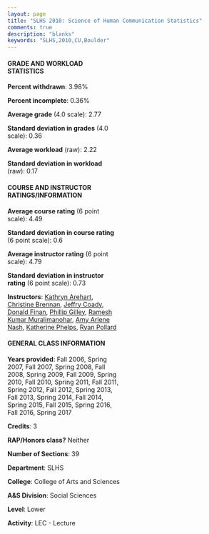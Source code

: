 ```yaml
---
layout: page
title: "SLHS 2010: Science of Human Communication Statistics"
comments: true
description: "blanks"
keywords: "SLHS,2010,CU,Boulder"
---
```

<head>
<script src="https://ajax.googleapis.com/ajax/libs/jquery/2.1.3/jquery.min.js"></script>
<script src="https://dl.dropboxusercontent.com/s/pc42nxpaw1ea4o9/highcharts.js?dl=0"></script>
<!-- <script src="../assets/js/highcharts.js"></script> -->
<style type="text/css">@font-face {
	font-family: "Bebas Neue";
	src: url(https://www.filehosting.org/file/details/544349/BebasNeue Regular.otf) format("opentype");
	}
	h1.Bebas { 
		font-family: "Bebas Neue", Verdana, Tahoma;
	}
</style>
</head>
<body>
	<div id="container" style="float: right; width: 45%; height: 88%; margin-left: 2.5%; margin-right: 2.5%;"></div>
	<script language="JavaScript">
		$(document).ready(function() {
		var chart = {type: 'column'};
		var title = {text: 'Grade Distribution'};
		var xAxis = {categories: ['A','B','C','D','F'],crosshair: true};
		var yAxis = {min: 0,title: {text: 'Percentage'}};
		var tooltip = {headerFormat: '<center><b><span style="font-size:20px">{point.key}</span></b></center>',
		               pointFormat: '<td style="padding:0"><b>{point.y:.1f}%</b></td>',
		               footerFormat: '</table>',shared: true,useHTML: true};
		var plotOptions = {column: {pointPadding: 0.0,borderWidth: 0}};  
		var credits = {enabled: false};var series= [{name: 'Percent',data: [30.13,33.67,25.06,8.03,3.11,]}];
		var json = {};
		json.chart = chart;
		json.title = title;
		json.tooltip = tooltip;
		json.xAxis = xAxis;
		json.yAxis = yAxis;  
		json.series = series;
		json.plotOptions = plotOptions;  
		json.credits = credits;
		$('#container').highcharts(json);
	});
	</script>
</body>
			   
#### GRADE AND WORKLOAD STATISTICS

**Percent withdrawn**: 3.98%

**Percent incomplete**: 0.36%

**Average grade** (4.0 scale): 2.77

**Standard deviation in grades** (4.0 scale): 0.36

**Average workload** (raw): 2.22

**Standard deviation in workload** (raw): 0.17

#### COURSE AND INSTRUCTOR RATINGS/INFORMATION

**Average course rating** (6 point scale): 4.49

**Standard deviation in course rating** (6 point scale): 0.6

**Average instructor rating** (6 point scale): 4.79

**Standard deviation in instructor rating** (6 point scale): 0.73

**Instructors**: <a href='../../instructors/Kathryn_Arehart'>Kathryn Arehart</a>, <a href='../../instructors/Christine_Brennan'>Christine Brennan</a>, <a href='../../instructors/Jeffry_Coady'>Jeffry Coady</a>, <a href='../../instructors/Donald_Finan'>Donald Finan</a>, <a href='../../instructors/Phillip_Gilley'>Phillip Gilley</a>, <a href='../../instructors/Ramesh_Kumar_Muralimanohar'>Ramesh Kumar Muralimanohar</a>, <a href='../../instructors/Amy_Arlene_Nash'>Amy Arlene Nash</a>, <a href='../../instructors/Katherine_Phelps'>Katherine Phelps</a>, <a href='../../instructors/Ryan_Pollard'>Ryan Pollard</a>

#### GENERAL CLASS INFORMATION

**Years provided**: Fall 2006, Spring 2007, Fall 2007, Spring 2008, Fall 2008, Spring 2009, Fall 2009, Spring 2010, Fall 2010, Spring 2011, Fall 2011, Spring 2012, Fall 2012, Spring 2013, Fall 2013, Spring 2014, Fall 2014, Spring 2015, Fall 2015, Spring 2016, Fall 2016, Spring 2017

**Credits**: 3

**RAP/Honors class?** Neither

**Number of Sections**: 39

**Department**: SLHS

**College**: College of Arts and Sciences

**A&S Division**: Social Sciences

**Level**: Lower

**Activity**: LEC - Lecture
